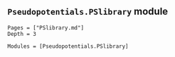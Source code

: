 ## `Pseudopotentials.PSlibrary` module

```@contents
Pages = ["PSlibrary.md"]
Depth = 3
```

```@autodocs
Modules = [Pseudopotentials.PSlibrary]
```
